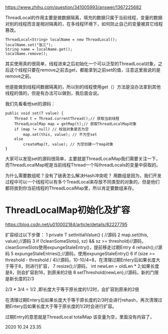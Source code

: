 https://www.zhihu.com/question/341005993/answer/1367225682

ThreadLocal的作用主要是做数据隔离，填充的数据只属于当前线程，变量的数据对别的线程而言是相对隔离的，在多线程环境下，如何防止自己的变量被其它线程篡改。

```text
ThreadLocal<String> localName = new ThreadLocal();
localName.set("张三");
String name = localName.get();
localName.remove();
```

其实使用真的很简单，线程进来之后初始化一个可以泛型的ThreadLocal对象，之后这个线程只要在remove之前去get，都能拿到之前set的值，注意这里我说的是remove之前。

他是能做到线程间数据隔离的，所以别的线程使用get（）方法是没办法拿到其他线程的值的，但是有办法可以做到，我后面会说。

我们先看看他set的源码：

```text
public void set(T value) {
    Thread t = Thread.currentThread();// 获取当前线程
    ThreadLocalMap map = getMap(t);// 获取ThreadLocalMap对象
    if (map != null) // 校验对象是否为空
        map.set(this, value); // 不为空set
    else
        createMap(t, value); // 为空创建一个map对象
}
```

大家可以发现set的源码很简单，主要就是ThreadLocalMap我们需要关注一下，而ThreadLocalMap呢是当前线程Thread一个叫threadLocals的变量中获取的。

为什么需要数组呢？没有了链表怎么解决Hash冲突呢？
用数组是因为，我们开发过程中可以一个线程可以有多个TreadLocal来存放不同类型的对象的，但是他们都将放到你当前线程的ThreadLocalMap里，所以肯定要数组来存。



# ThreadLocalMap初始化及扩容

https://blog.csdn.net/u010002184/article/details/82227795

扩容经过以下步骤：
1 private T setInitialValue() { //源码
2 map.set(this, value);//源码
3 if (!cleanSomeSlots(i, sz) && sz >= threshold)//源码，cleanSomeSlots使用expungeStaleEntry()，提前移走过期Entry
4 rehash();//源码
5 expungeStaleEntries();//源码，使用expungeStaleEntry()
6 if (size >= threshold - threshold / 4)//源码，10-10/4=8，在清理过期Entery后如果长度大于等于8，则进行扩容，
7 resize();//源码， int newLen = oldLen * 2;如果长度是8，则会扩容到16，到原来的2倍
8 setThreshold(newLen);//源码，新的门限是新长度的2/3

2/3 * 3/4 = 1/2 ,即长度大于等于原长度的1/2时，会扩容到原来的2倍

在清理过期Entery后如果长度大于等于原长度的2/3时会进行rehash，再次清理过期Entery后如果长度大于等于原长度的1/2时会进行扩容。

过期Entry的意思就是ThreadLocal<HashMap> totalMap 该变量为空，里面没有内容了，



2020 10.24 23.35
